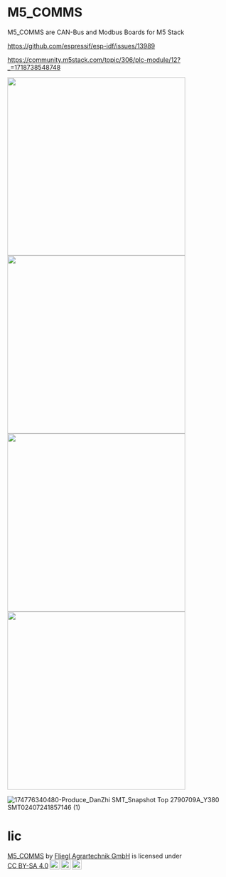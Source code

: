 # M5_COMMS
M5_COMMS are CAN-Bus and Modbus Boards for M5 Stack



<https://github.com/espressif/esp-idf/issues/13989>

<https://community.m5stack.com/topic/306/plc-module/12?_=1718738548748>




<img src="https://github.com/user-attachments/assets/df20ec8f-62f4-41ff-aea9-63415f9ed6cb" width="400" height="400">

<img src="https://github.com/user-attachments/assets/84ce737d-b0ee-4c55-b311-826991d22512" width="400" height="400">

<img src="https://github.com/user-attachments/assets/67820d9d-fa34-4c29-a037-ff9f005b1057" width="400" height="400">

<img src="https://github.com/user-attachments/assets/2f8137bf-8ed6-4aaf-af31-53aff309fcd3" width="400" height="400">




![174776340480-Produce_DanZhi SMT_Snapshot Top 2790709A_Y380 SMT02407241857146 (1)](https://github.com/user-attachments/assets/eb498241-3f03-4cf4-b5af-d4abe0ab79fa)


# lic
<p xmlns:cc="http://creativecommons.org/ns#" xmlns:dct="http://purl.org/dc/terms/"><a property="dct:title" rel="cc:attributionURL" href="https://github.com/Fliegl-Agrartechnik-GmbH/M5_COMMS">M5_COMMS</a> by <a rel="cc:attributionURL dct:creator" property="cc:attributionName" href="https://github.com/Fliegl-Agrartechnik-GmbH">Fliegl Agrartechnik GmbH</a> is licensed under <a href="https://creativecommons.org/licenses/by-sa/4.0/?ref=chooser-v1" target="_blank" rel="license noopener noreferrer" style="display:inline-block;">CC BY-SA 4.0<img style="height:22px!important;margin-left:3px;vertical-align:text-bottom;" src="https://mirrors.creativecommons.org/presskit/icons/cc.svg?ref=chooser-v1" alt=""><img style="height:22px!important;margin-left:3px;vertical-align:text-bottom;" src="https://mirrors.creativecommons.org/presskit/icons/by.svg?ref=chooser-v1" alt=""><img style="height:22px!important;margin-left:3px;vertical-align:text-bottom;" src="https://mirrors.creativecommons.org/presskit/icons/sa.svg?ref=chooser-v1" alt=""></a></p>
